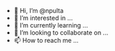 - 👋 Hi, I’m @npulta
- 👀 I’m interested in ...
- 🌱 I’m currently learning ...
- 💞️ I’m looking to collaborate on ...
- 📫 How to reach me ...

<!---
npulta/npulta is a ✨ special ✨ repository because its `README.md` (this file) appears on your GitHub profile.
You can click the Preview link to take a look at your changes.
--->
